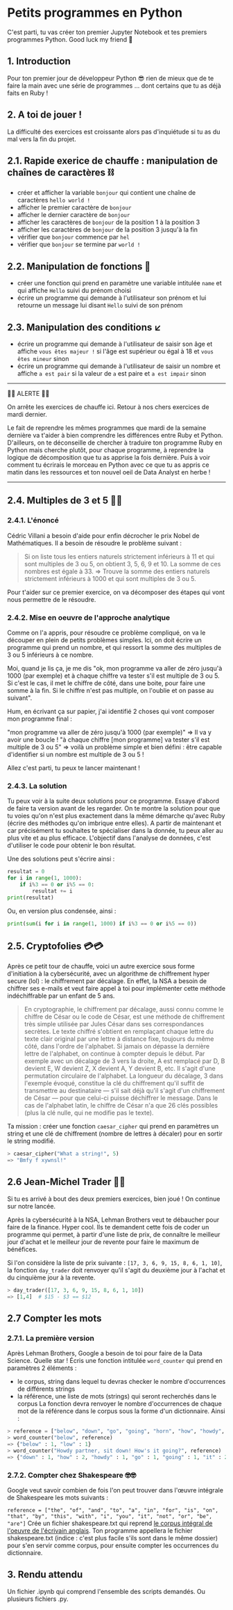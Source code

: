 # Petits programmes en Python

C'est parti, tu vas créer ton premier Jupyter Notebook et tes premiers programmes Python. Good luck my friend 🚀

## 1. Introduction
Pour ton premier jour de développeur Python 😎 rien de mieux que de te faire la main avec une série de programmes ... dont certains que tu as déjà faits en Ruby !

## 2. A toi de jouer !
La difficulté des exercices est croissante alors pas d'inquiétude si tu as du mal vers la fin du projet.

## 2.1. Rapide exerice de chauffe : manipulation de chaînes de caractères ⛓
- créer et afficher la variable `bonjour` qui contient une chaîne de caractères `hello world !`  
- afficher le premier caractère de `bonjour`  
- afficher le dernier caractère de `bonjour`  
- afficher les caractères de `bonjour` de la position 1 à la position 3  
- afficher les caractères de `bonjour` de la position 3 jusqu'à la fin  
- vérifier que `bonjour` commence par `hel`
- vérifier que `bonjour` se termine par `world !`  

## 2.2. Manipulation de fonctions 🔗
- créer une fonction qui prend en paramètre une variable intitulée `name` et qui affiche `Hello` suivi du prénom choisi  
- écrire un programme qui demande à l'utilisateur son prénom et lui retourne un message lui disant `Hello` suivi de son prénom  

## 2.3. Manipulation des conditions ↙️
- écrire un programme qui demande à l'utilisateur de saisir son âge et affiche `vous êtes majeur !` si l'âge est supérieur ou égal à 18 et `vous êtes mineur` sinon    
- écrire un programme qui demande à l'utilisateur de saisir un nombre et affiche `a est pair` si la valeur de `a` est paire et `a est impair` sinon  

___

👾👾 ALERTE 👾👾 

On arrête les exercices de chauffe ici. Retour à nos chers exercices de mardi dernier. 

Le fait de reprendre les mêmes programmes que mardi de la semaine dernière va t'aider à bien comprendre les différences entre Ruby et Python. D'ailleurs, on te déconseille de chercher à traduire ton programme Ruby en Python mais cherche plutôt, pour chaque programme, à reprendre la logique de décomposition que tu as apprise la fois dernière. Puis à voir comment tu écrirais le morceau en Python avec ce que tu as appris ce matin dans les ressources et ton nouvel oeil de Data Analyst en herbe !

___

## 2.4. Multiples de 3 et 5 🎲🎲

### 2.4.1. L'énoncé
Cédric Villani a besoin d'aide pour enfin décrocher le prix Nobel de Mathématiques. Il a besoin de résoudre le problème suivant :

>Si on liste tous les entiers naturels strictement inférieurs à 11 et qui sont multiples de 3 ou 5, on obtient 3, 5, 6, 9 et 10. La somme de ces nombres est égale à 33.
=> Trouve la somme des entiers naturels strictement inférieurs à 1000 et qui sont multiples de 3 ou 5.

Pour t'aider sur ce premier exercice, on va décomposer des étapes qui vont nous permettre de le résoudre.

### 2.4.2. Mise en oeuvre de l'approche analytique

Comme on l'a appris, pour résoudre ce problème compliqué, on va le découper en plein de petits problèmes simples. Ici, on doit écrire un programme qui prend un nombre, et qui ressort la somme des multiples de 3 ou 5 inférieurs à ce nombre.

Moi, quand je lis ça, je me dis "ok, mon programme va aller de zéro jusqu'à 1000 (par exemple) et à chaque chiffre va tester s'il est multiple de 3 ou 5. Si c'est le cas, il met le chiffre de côté, dans une boite, pour faire une somme à la fin. Si le chiffre n'est pas multiple, on l'oublie et on passe au suivant".

Hum, en écrivant ça sur papier, j'ai identifié 2 choses qui vont composer mon programme final :

"mon programme va aller de zéro jusqu'à 1000 (par exemple)" => Il va y avoir une boucle !
"à chaque chiffre [mon programme] va tester s'il est multiple de 3 ou 5" => voilà un problème simple et bien défini : être capable d'identifier si un nombre est multiple de 3 ou 5 !

Allez c'est parti, tu peux te lancer maintenant !

### 2.4.3. La solution

Tu peux voir à la suite deux solutions pour ce programme. Essaye d'abord de faire ta version avant de les regarder. 
On te montre la solution pour que tu voies qu'on n'est plus exactement dans la même démarche qu'avec Ruby (écrire des méthodes qu'on imbrique entre elles). A partir de maintenant et car précisément tu souhaites te spécialiser dans la donnée, tu peux aller au plus vite et au plus efficace. L'objectif dans l'analyse de données, c'est d'utiliser le code pour obtenir le bon résultat.

Une des solutions peut s'écrire ainsi : 
```python
resultat = 0
for i in range(1, 1000):
    if i%3 == 0 or i%5 == 0:
        resultat += i
print(resultat)
```

Ou, en version plus condensée, ainsi :
```python
print(sum(i for i in range(1, 1000) if i%3 == 0 or i%5 == 0))
```


## 2.5. Cryptofolies 💳💳
Après ce petit tour de chauffe, voici un autre exercice sous forme d'initiation à la cybersécurité, avec un algorithme de chiffrement hyper secure (lol) : le chiffrement par décalage. En effet, la NSA a besoin de chiffrer ses e-mails et veut faire appel à toi pour implémenter cette méthode indéchiffrable par un enfant de 5 ans.

>En cryptographie, le chiffrement par décalage, aussi connu comme le chiffre de César ou le code de César, est une méthode de chiffrement très simple utilisée par Jules César dans ses correspondances secrètes.
Le texte chiffré s'obtient en remplaçant chaque lettre du texte clair original par une lettre à distance fixe, toujours du même côté, dans l'ordre de l'alphabet. Si jamais on dépasse la dernière lettre de l'alphabet, on continue à compter depuis le début. Par exemple avec un décalage de 3 vers la droite, A est remplacé par D, B devient E, W devient Z, X devient A, Y devient B, etc.
Il s'agit d'une permutation circulaire de l'alphabet. La longueur du décalage, 3 dans l'exemple évoqué, constitue la clé du chiffrement qu'il suffit de transmettre au destinataire — s'il sait déjà qu'il s'agit d'un chiffrement de César — pour que celui-ci puisse déchiffrer le message. Dans le cas de l'alphabet latin, le chiffre de César n'a que 26 clés possibles (plus la clé nulle, qui ne modifie pas le texte).

Ta mission : créer une fonction `caesar_cipher` qui prend en paramètres un string et une clé de chiffrement (nombre de lettres à décaler) pour en sortir le string modifié.

```python
> caesar_cipher("What a string!", 5)
=> "Bmfy f xywnsl!"
```

## 2.6 Jean-Michel Trader 💸💸
Si tu es arrivé à bout des deux premiers exercices, bien joué ! On continue sur notre lancée.

Après la cybersécurité à la NSA, Lehman Brothers veut te débaucher pour faire de la finance. Hyper cool. Ils te demandent cette fois de coder un programme qui permet, à partir d'une liste de prix, de connaître le meilleur jour d'achat et le meilleur jour de revente pour faire le maximum de bénéfices.

Si l'on considère la liste de prix suivante : `[17, 3, 6, 9, 15, 8, 6, 1, 10]`, la fonction `day_trader` doit renvoyer qu'il s'agit du deuxième jour à l'achat et du cinquième jour à la revente.

```python
> day_trader([17, 3, 6, 9, 15, 8, 6, 1, 10])
=> [1,4]  # $15 - $3 == $12
```

## 2.7 Compter les mots

### 2.7.1. La première version
Après Lehman Brothers, Google a besoin de toi pour faire de la Data Science. Quelle star ! Écris une fonction intitulée `word_counter` qui prend en paramètres 2 éléments :
- le corpus, string dans lequel tu devras checker le nombre d'occurrences de différents strings
- la référence, une liste de mots (strings) qui seront recherchés dans le corpus
La fonction devra renvoyer le nombre d'occurrences de chaque mot de la référence dans le corpus sous la forme d'un dictionnaire. Ainsi :

```python
> reference = ["below", "down", "go", "going", "horn", "how", "howdy", "it", "i", "low", "own", "part", "partner", "sit"]
> word_counter("below", reference)
=> {"below" : 1, "low" : 1}
> word_counter("Howdy partner, sit down! How's it going?", reference)
=> {"down" : 1, "how" : 2, "howdy" : 1, "go" : 1, "going" : 1, "it" : 2, "i" : 3, "own" : 1, "part" : 1, "partner" : 1, "sit" : 1}
```

### 2.7.2. Compter chez Shakespeare 🤓🤓

Google veut savoir combien de fois l'on peut trouver dans l'œuvre intégrale de Shakespeare les mots suivants :

`reference = ["the", "of", "and", "to", "a", "in", "for", "is", "on", "that", "by", "this", "with", "i", "you", "it", "not", "or", "be", "are"]`
Crée un fichier shakespeare.txt qui reprend [le corpus intégral de l'oeuvre de l'écrivain anglais](https://ocw.mit.edu/ans7870/6/6.006/s08/lecturenotes/files/t8.shakespeare.txt). Ton programme appellera le fichier shakespeare.txt (indice : c'est plus facile s'ils sont dans le même dossier) pour s'en servir comme corpus, pour ensuite compter les occurrences du dictionnaire.


## 3. Rendu attendu
Un fichier .ipynb qui comprend l'ensemble des scripts demandés. Ou plusieurs fichiers .py.


